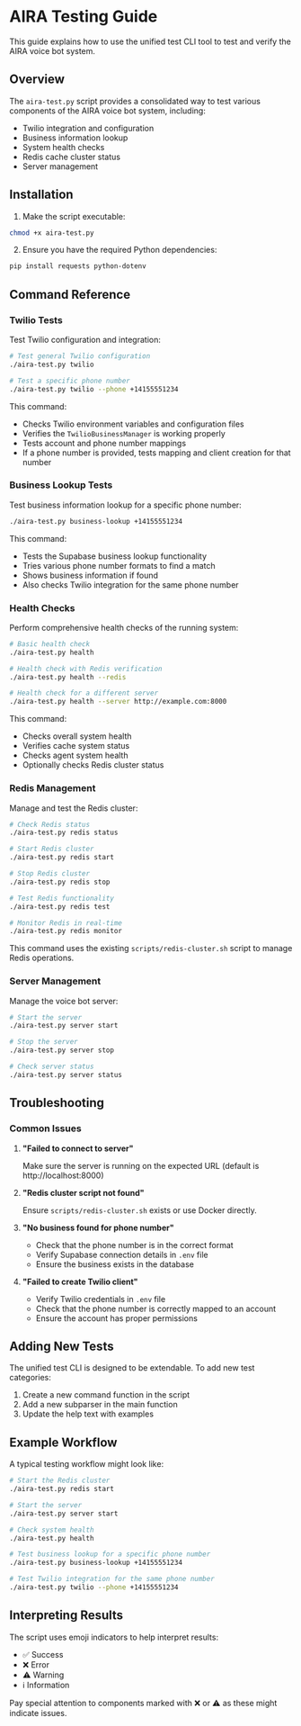 # AIRA Testing Guide

This guide explains how to use the unified test CLI tool to test and verify the AIRA voice bot system.

## Overview

The `aira-test.py` script provides a consolidated way to test various components of the AIRA voice bot system, including:

- Twilio integration and configuration
- Business information lookup
- System health checks
- Redis cache cluster status
- Server management

## Installation

1. Make the script executable:

```bash
chmod +x aira-test.py
```

2. Ensure you have the required Python dependencies:

```bash
pip install requests python-dotenv
```

## Command Reference

### Twilio Tests

Test Twilio configuration and integration:

```bash
# Test general Twilio configuration
./aira-test.py twilio

# Test a specific phone number
./aira-test.py twilio --phone +14155551234
```

This command:
- Checks Twilio environment variables and configuration files
- Verifies the `TwilioBusinessManager` is working properly
- Tests account and phone number mappings
- If a phone number is provided, tests mapping and client creation for that number

### Business Lookup Tests

Test business information lookup for a specific phone number:

```bash
./aira-test.py business-lookup +14155551234
```

This command:
- Tests the Supabase business lookup functionality
- Tries various phone number formats to find a match
- Shows business information if found
- Also checks Twilio integration for the same phone number

### Health Checks

Perform comprehensive health checks of the running system:

```bash
# Basic health check
./aira-test.py health

# Health check with Redis verification
./aira-test.py health --redis

# Health check for a different server
./aira-test.py health --server http://example.com:8000
```

This command:
- Checks overall system health
- Verifies cache system status
- Checks agent system health
- Optionally checks Redis cluster status

### Redis Management

Manage and test the Redis cluster:

```bash
# Check Redis status
./aira-test.py redis status

# Start Redis cluster
./aira-test.py redis start

# Stop Redis cluster
./aira-test.py redis stop

# Test Redis functionality
./aira-test.py redis test

# Monitor Redis in real-time
./aira-test.py redis monitor
```

This command uses the existing `scripts/redis-cluster.sh` script to manage Redis operations.

### Server Management

Manage the voice bot server:

```bash
# Start the server
./aira-test.py server start

# Stop the server
./aira-test.py server stop

# Check server status
./aira-test.py server status
```

## Troubleshooting

### Common Issues

1. **"Failed to connect to server"**

   Make sure the server is running on the expected URL (default is http://localhost:8000)

2. **"Redis cluster script not found"**

   Ensure `scripts/redis-cluster.sh` exists or use Docker directly.

3. **"No business found for phone number"**

   - Check that the phone number is in the correct format
   - Verify Supabase connection details in `.env` file
   - Ensure the business exists in the database

4. **"Failed to create Twilio client"**

   - Verify Twilio credentials in `.env` file
   - Check that the phone number is correctly mapped to an account
   - Ensure the account has proper permissions

## Adding New Tests

The unified test CLI is designed to be extendable. To add new test categories:

1. Create a new command function in the script
2. Add a new subparser in the main function
3. Update the help text with examples

## Example Workflow

A typical testing workflow might look like:

```bash
# Start the Redis cluster
./aira-test.py redis start

# Start the server
./aira-test.py server start

# Check system health
./aira-test.py health

# Test business lookup for a specific phone number
./aira-test.py business-lookup +14155551234

# Test Twilio integration for the same phone number
./aira-test.py twilio --phone +14155551234
```

## Interpreting Results

The script uses emoji indicators to help interpret results:

- ✅ Success
- ❌ Error
- ⚠️ Warning
- ℹ️ Information

Pay special attention to components marked with ❌ or ⚠️ as these might indicate issues.